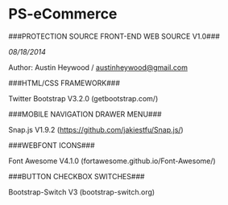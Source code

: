PS-eCommerce
============

###PROTECTION SOURCE FRONT-END WEB SOURCE V1.0###

*08/18/2014*

Author: Austin Heywood / austinheywood@gmail.com


###HTML/CSS FRAMEWORK###

Twitter Bootstrap V3.2.0 (getbootstrap.com/)

###MOBILE NAVIGATION DRAWER MENU###

Snap.js V1.9.2 (https://github.com/jakiestfu/Snap.js/)

###WEBFONT ICONS###

Font Awesome V4.1.0 (fortawesome.github.io/Font-Awesome/)

###BUTTON CHECKBOX SWITCHES###

Bootstrap-Switch V3 (bootstrap-switch.org)


